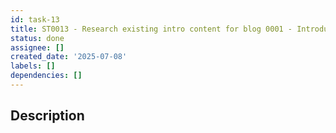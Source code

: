```yaml
---
id: task-13
title: ST0013 - Research existing intro content for blog 0001 - Introduction to STP
status: done
assignee: []
created_date: '2025-07-08'
labels: []
dependencies: []
---
```


## Description
